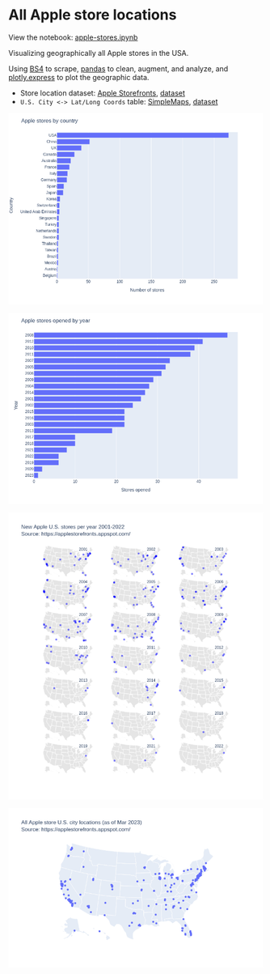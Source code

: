 # All Apple store locations

View the notebook: [apple-stores.ipynb](//github.com/christianmendoza/apple-store-locations/blob/main/apple-stores.ipynb)

Visualizing geographically all Apple stores in the USA.

Using [BS4](https://beautiful-soup-4.readthedocs.io/en/latest/) to scrape, [pandas](https://pandas.pydata.org/) to clean, augment, and analyze, and [plotly.express](https://plotly.com/python/plotly-express/) to plot the geographic data.

- Store location dataset: [Apple Storefronts](https://applestorefronts.appspot.com/), [dataset](https://applestorefronts.appspot.com/)
- `U.S. City <-> Lat/Long Coords` table: [SimpleMaps](https://simplemaps.com/data), [dataset](https://simplemaps.com/data/us-cities)

![Apple stores by country](images/apple-stores-by-country.png)

![Apple stores by year opened](images/apple-stores-opened-by-year.png)

![Apple stores in USA rby year](images/apple-stores-per-year-usa-2001-2022.png)

![Apple store locations in the USA](images/apple-stores-usa-city-locations.png)